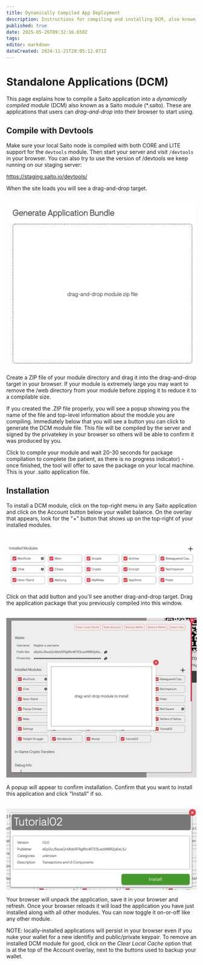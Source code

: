 ```yaml
---
title: Dynamically Compiled App Deployment
description: Instructions for compiling and installing DCM, also known as, standalone applications
published: true
date: 2025-05-26T09:32:16.658Z
tags: 
editor: markdown
dateCreated: 2024-11-21T20:05:12.071Z
---
```


# Standalone Applications (DCM)

This page explains how to compile a Saito application into a *dynamically compiled module* (DCM) also known as a Saito module (*.saito). These are applications that users can *drag-and-drop* into their browser to start using.

## Compile with Devtools

Make sure your local Saito node is compiled with both CORE and LITE support for the `devtools` module. Then start your server and visit `/devtools` in your browser. You can also try to use the version of /devtools we keep running on our staging server: 

https://staging.saito.io/devtools/

When the site loads you will see a drag-and-drop target.

<br />
<img src="/compile-01.png" style="width:600px" />

Create a ZIP file of your module directory and drag it into the drag-and-drop target in your browser. If your module is extremely large you may want to remove the /web directory from your module before zipping it to reduce it to a compilable size.

If you created the .ZIP file properly, you will see a popup showing you the name of the file and top-level information about the module you are compiling. Immediately below that you will see a button you can click to generate the DCM module file. This file will be compiled by the server and signed by the privatekey in your browser so others will be able to confirm it was produced by you.

Click to compile your module and wait 20-30 seconds for package compilation to complete (be patient, as there is no progress indicator) - once finished, the tool will offer to save the package on your local machine. This is your .saito application file.


## Installation

To install a DCM module, click on the top-right menu in any Saito application and click on the Account button below your wallet balance. On the overlay that appears, look for the "+" button that shows up on the top-right of your installed modules.

<br />
<img src="/compile-03.png" style="width:600px" />

Click on that add button and you'll see another drag-and-drop target. Drag the application package that you previously compiled into this window.

<br />
<img src="/compile-04.png" style="width:600px" />

A popup will appear to confirm installation. Confirm that you want to install this application and click "Install" if so. 

<br />
<img src="/compile-05.png" style="width:600px" />

Your browser will unpack the application, save it in your browser and refresh. Once your browser reloads it will load the application you have just installed along with all other modules. You can now toggle it on-or-off like any other module.

NOTE: locally-installed applications will persist in your browser even if you nuke your wallet for a new identifiy and public/private keypair. To remove an installed DCM module for good, click on the *Clear Local Cache* option that is at the top of the Account overlay, next to the buttons used to backup your wallet.